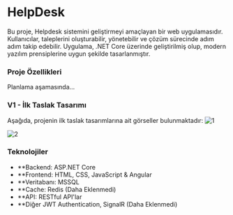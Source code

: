 # HelpDesk
Bu proje, Helpdesk sistemini geliştirmeyi amaçlayan bir web uygulamasıdır. Kullanıcılar, taleplerini oluşturabilir, yönetebilir ve çözüm sürecinde adım adım takip edebilir. 
Uygulama, .NET Core üzerinde geliştirilmiş olup, modern yazılım prensiplerine uygun şekilde tasarlanmıştır.

### Proje Özellikleri
Planlama aşamasında...

### V1 - İlk Taslak Tasarımı
Aşağıda, projenin ilk taslak tasarımlarına ait görseller bulunmaktadır:
![1](https://github.com/user-attachments/assets/00aee8ba-c129-4bc6-9137-a6e46b9341ac)

![2](https://github.com/user-attachments/assets/9d3ed925-4ba0-4064-8b79-0b7f0f89a755)

### Teknolojiler
- **Backend: ASP.NET Core
- **Frontend: HTML, CSS, JavaScript & Angular
- **Veritabanı: MSSQL
- **Cache: Redis (Daha Eklenmedi)
- **API: RESTful API'lar
- **Diğer  JWT Authentication, SignalR (Daha Eklenmedi)
